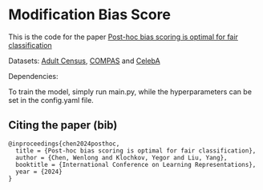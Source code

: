# Modification Bias Score
This is the code for the paper [Post-hoc bias scoring is optimal for fair classification](https://openreview.net/forum?id=FM5xfcaR2Y)

Datasets: [Adult Census](https://www.kaggle.com/datasets/uciml/adult-census-income), [COMPAS](https://www.kaggle.com/datasets/danofer/compass) and [CelebA](https://www.kaggle.com/datasets/jessicali9530/celeba-dataset)

Dependencies:

To train the model, simply run main.py, while the hyperparameters can be set in the config.yaml file.

## Citing the paper (bib)
```
@inproceedings{chen2024posthoc,
  title = {Post-hoc bias scoring is optimal for fair classification},
  author = {Chen, Wenlong and Klochkov, Yegor and Liu, Yang},
  booktitle = {International Conference on Learning Representations},
  year = {2024}
}
